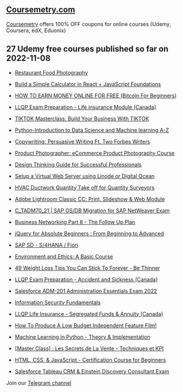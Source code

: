 ## [**Coursemetry.com**](https://coursemetry.com/)

[Coursemetry](https://coursemetry.com/) offers 100% OFF coupons for online courses (Udemy, Coursera, edX, Eduonix)

## **27 Udemy free courses published so far on 2022-11-08**

* [Restaurant Food Photography](https://coursemetry.com/restaurant-food-photography/)

* [Build a Simple Calculator in React + JavaScript Foundations](https://coursemetry.com/build-a-simple-calculator-in-react-javascript-foundations/)

* [HOW TO EARN MONEY ONLINE FOR FREE (Bitcoin For Beginners)](https://coursemetry.com/how-to-earn-money-online-for-free-bitcoin-for-beginners/)

* [LLQP Exam Preparation - Life insurance Module (Canada)](https://coursemetry.com/llqp-exam-preparation-life-insurance-module-canada/)

* [TIKTOK Masterclass: Build Your Business With TIKTOK](https://coursemetry.com/tiktok-masterclass-build-your-business-with-tiktok/)

* [Python-Introduction to Data Science and Machine learning A-Z](https://coursemetry.com/python-introduction-to-data-science-and-machine-learning-a-z/)

* [Copywriting: Persuasive Writing Ft. Two Forbes Writers](https://coursemetry.com/copywriting-persuasive-writing-ft-two-forbes-writers/)

* [Product Photographer: eCommerce Product Photography Course](https://coursemetry.com/product-photographer-ecommerce-product-photography-course/)

* [Design Thinking Guide for Successful Professionals](https://coursemetry.com/design-thinking-guide-for-successful-professionals/)

* [Setup a Virtual Web Server using Linode or Digital Ocean](https://coursemetry.com/setup-a-virtual-web-server-using-linode-or-digital-ocean/)

* [HVAC Ductwork Quantity Take off for Quantity Surveyors](https://coursemetry.com/hvac-ductwork-quantity-take-off-for-quantity-surveyors/)

* [Adobe Lightroom Classic CC: Print, Slideshow & Web Module](https://coursemetry.com/adobe-lightroom-classic-cc-print-slideshow-web-module/)

* [C_TADM70_21 | SAP OS/DB Migration for SAP NetWeaver Exam](https://coursemetry.com/c_tadm70_21-sap-os-db-migration-for-sap-netweaver-exam-2/)

* [Business Networking Part 8 - The Follow Up Plan](https://coursemetry.com/business-networking-part-8-the-follow-up-plan/)

* [jQuery for Absolute Beginners : From Beginning to Advanced](https://coursemetry.com/jquery-for-absolute-beginners-from-beginning-to-advanced/)

* [SAP SD - S/4HANA / Fiori](https://coursemetry.com/sap-sd-s-4hana-fiori/)

* [Environment and Ethics: A Basic Course](https://coursemetry.com/environment-and-ethics-a-basic-course/)

* [49 Weight Loss Tips You Can Stick To Forever - Be Thinner](https://coursemetry.com/49-weight-loss-tips-you-can-stick-to-forever-be-thinner/)

* [LLQP Exam Preparation - Accident and Sickness (Canada)](https://coursemetry.com/llqp-exam-preparation-accident-and-sickness-canada/)

* [Salesforce ADM-201 Administration Essentials Exam 2022](https://coursemetry.com/salesforce-adm-201-administration-essentials-exam-2022/)

* [Information Security Fundamentals](https://coursemetry.com/information-security-fundamentals/)

* [LLQP Life Insurance - Segregated Funds & Annuity (Canada)](https://coursemetry.com/llqp-life-insurance-segregated-funds-annuity-canada/)

* [How To Produce A Low Budget Independent Feature Film!](https://coursemetry.com/how-to-produce-a-low-budget-independent-feature-film/)

* [Machine Learning in Python - Theory & Implementation](https://coursemetry.com/machine-learning-in-python-theory-implementation/)

* [[Master Class] : Les Secrets de La Vente - Techniques et KPI](https://coursemetry.com/master-class-les-secrets-de-la-vente-techniques-et-kpi/)

* [HTML, CSS, & JavaScript - Certification Course for Beginners](https://coursemetry.com/html-css-javascript-certification-course-for-beginners/)

* [Salesforce Tableau CRM & Einstein Discovery Consultant Exam](https://coursemetry.com/salesforce-tableau-crm-einstein-discovery-consultant-exam/)


Join our [Telegram channel](https://t.me/coursemetry)
